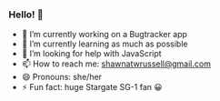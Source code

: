 ### Hello! 👋

<!--
**shawnatwrussell/shawnatwrussell** is a ✨ _special_ ✨ repository because its `README.md` (this file) appears on your GitHub profile.

Here are some ideas to get you started: -->

- 🔭 I’m currently working on a Bugtracker app
- 🌱 I’m currently learning as much as possible
- 🤔 I’m looking for help with JavaScript
- 📫 How to reach me: shawnatwrussell@gmail.com
- 😄 Pronouns: she/her
- ⚡ Fun fact: huge Stargate SG-1 fan :grinning:

